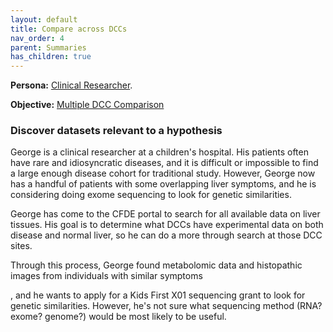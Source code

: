 ```yaml
---
layout: default
title: Compare across DCCs
nav_order: 4
parent: Summaries
has_children: true
---
```


**Persona:** [Clinical Researcher](../personas/clinical-researcher).

**Objective:** [Multiple DCC Comparison](../objectives/multi-dcc-comparison)

### Discover datasets relevant to a hypothesis
George is a clinical researcher at a children's hospital. His patients often have
rare and idiosyncratic diseases, and it is difficult or impossible to find a
large enough disease cohort for traditional study. However, George now has a handful
of patients with some overlapping liver symptoms, and he is considering doing exome
sequencing to look for genetic similarities.

George has come to the CFDE portal to search for all available data on liver
tissues. His goal is to determine what DCCs have experimental data on both disease
and normal liver, so he can do a more through search at those DCC sites.

Through this process, George found metabolomic data and histopathic images from
individuals with similar symptoms



, and he wants to apply for a
Kids First X01 sequencing grant to look for genetic similarities. However, he's
not sure what sequencing method (RNA? exome? genome?) would be most likely
to be useful.
